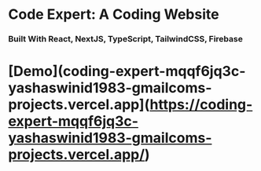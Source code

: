 # Code Expert: A Coding Website
### Built With React, NextJS, TypeScript, TailwindCSS, Firebase

# [Demo](coding-expert-mqqf6jq3c-yashaswinid1983-gmailcoms-projects.vercel.app](https://coding-expert-mqqf6jq3c-yashaswinid1983-gmailcoms-projects.vercel.app/)


